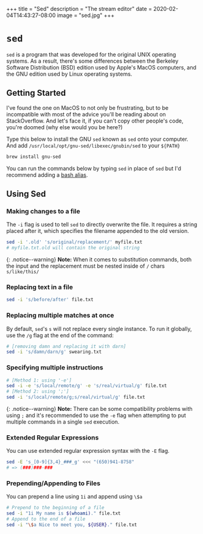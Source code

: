 +++
title = "Sed"
description = "The stream editor"
date = 2020-02-04T14:43:27-08:00
image = "sed.jpg"
+++

# `sed`

`sed` is a program that was developed for the original UNIX operating systems. As a result, there's some differences between the Berkeley Software Distribution (BSD) edition used by Apple's MacOS computers, and the GNU edition used by Linux operating systems.

## Getting Started

I've found the one on MacOS to not only be frustrating, but to be incompatible with most of the advice you'll be reading about on StackOverflow. And let's face it, if you can't copy other people's code, you're doomed (why else would you be here?)

Type this below to install the GNU `sed` known as `sed` onto your computer. And add `/usr/local/opt/gnu-sed/libexec/gnubin/sed` to your `${PATH}`

```sh
brew install gnu-sed
```

You can run the commands below by typing `sed` in place of `sed` but I'd recommend adding a [bash alias](https://helpful.wiki/bash).

## Using Sed

### Making changes to a file

The `-i` flag is used to tell `sed` to directly overwrite the file. It requires a string placed after it, which specifies the filename appended to the old version.

```sh
sed -i '.old' 's/original/replacement/' myfile.txt
# myfile.txt.old will contain the original string
```

{: .notice--warning}
**Note:** When it comes to substitution commands, both the input and the replacement must be nested inside of `/` chars `s/like/this/`

### Replacing text in a file

```sh
sed -i 's/before/after' file.txt
```

### Replacing multiple matches at once

By default, `sed`'s `s` will not replace every single instance. To run it globally, use the `/g` flag at the end of the command:

```sh
# [removing damn and replacing it with darn]
sed -i 's/damn/darn/g' swearing.txt
```

### Specifying multiple instructions

```sh
# [Method 1: using '-e']
sed -i -e 's/local/remote/g' -e 's/real/virtual/g' file.txt
# [Method 2: using ';']
sed -i 's/local/remote/g;s/real/virtual/g' file.txt
```

{: .notice--warning}
**Note:** There can be some compatibility problems with using `;` and it's recommended to use the `-e` flag when attempting to put multiple commands in a single `sed` execution.

### Extended Regular Expressions

You can use extended regular expression syntax with the `-E` flag.

```sh
sed -E 's_[0-9]{3,4}_###_g' <<< "(650)941-8758"
# => (###)###-###
```

### Prepending/Appending to Files

You can prepend a line using `1i` and append using `\$a`

```sh
# Prepend to the beginning of a file
sed -i "1i My name is $(whoami)." file.txt
# Append to the end of a file
sed -i "\$a Nice to meet you, ${USER}." file.txt
```

